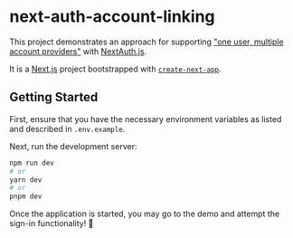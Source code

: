 # next-auth-account-linking 
This project demonstrates an approach for supporting ["one user, multiple account providers"](https://github.com/nextauthjs/next-auth/discussions/1702#discussioncomment-5995307) with [NextAuth.js](https://next-auth.js.org/).


It is a [Next.js](https://nextjs.org/) project bootstrapped with [`create-next-app`](https://github.com/vercel/next.js/tree/canary/packages/create-next-app).

## Getting Started

First, ensure that you have the necessary environment variables as listed and described in `.env.example`.

Next, run the development server:

```bash
npm run dev
# or
yarn dev
# or
pnpm dev
```

Once the application is started, you may go to the demo and attempt the sign-in functionality! 🎉
